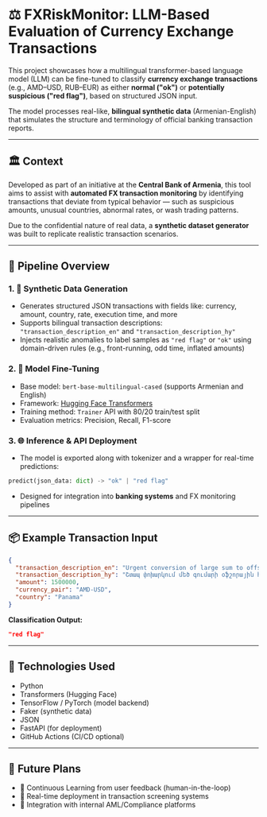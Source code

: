 # ⚖️ FXRiskMonitor: LLM-Based Evaluation of Currency Exchange Transactions

This project showcases how a multilingual transformer-based language model (LLM) can be fine-tuned to classify **currency exchange transactions** (e.g., AMD–USD, RUB–EUR) as either **normal ("ok")** or **potentially suspicious ("red flag")**, based on structured JSON input.

The model processes real-like, **bilingual synthetic data** (Armenian-English) that simulates the structure and terminology of official banking transaction reports.

---

## 🏛️ Context

Developed as part of an initiative at the **Central Bank of Armenia**, this tool aims to assist with **automated FX transaction monitoring** by identifying transactions that deviate from typical behavior — such as suspicious amounts, unusual countries, abnormal rates, or wash trading patterns.

Due to the confidential nature of real data, a **synthetic dataset generator** was built to replicate realistic transaction scenarios.

---

## 🔁 Pipeline Overview

### 1. 🧪 Synthetic Data Generation
- Generates structured JSON transactions with fields like: currency, amount, country, rate, execution time, and more
- Supports bilingual transaction descriptions: `"transaction_description_en"` and `"transaction_description_hy"`
- Injects realistic anomalies to label samples as `"red flag"` or `"ok"` using domain-driven rules (e.g., front-running, odd time, inflated amounts)

### 2. 🤖 Model Fine-Tuning
- Base model: `bert-base-multilingual-cased` (supports Armenian and English)
- Framework: [Hugging Face Transformers](https://huggingface.co/transformers/)
- Training method: `Trainer` API with 80/20 train/test split
- Evaluation metrics: Precision, Recall, F1-score

### 3. 🌐 Inference & API Deployment
- The model is exported along with tokenizer and a wrapper for real-time predictions:
```python
predict(json_data: dict) -> "ok" | "red flag"
```
- Designed for integration into **banking systems** and FX monitoring pipelines

---

## 📦 Example Transaction Input

```json
{
  "transaction_description_en": "Urgent conversion of large sum to offshore account",
  "transaction_description_hy": "Շտապ փոխարկում մեծ գումարի օֆշորային հաշվին",
  "amount": 1500000,
  "currency_pair": "AMD-USD",
  "country": "Panama"
}
```

**Classification Output:**
```json
"red flag"
```

---

## 📁 Technologies Used
- Python
- Transformers (Hugging Face)
- TensorFlow / PyTorch (model backend)
- Faker (synthetic data)
- JSON
- FastAPI (for deployment)
- GitHub Actions (CI/CD optional)

---

## 🚧 Future Plans
- 🧠 Continuous Learning from user feedback (human-in-the-loop)
- 🏦 Real-time deployment in transaction screening systems
- 🔐 Integration with internal AML/Compliance platforms
